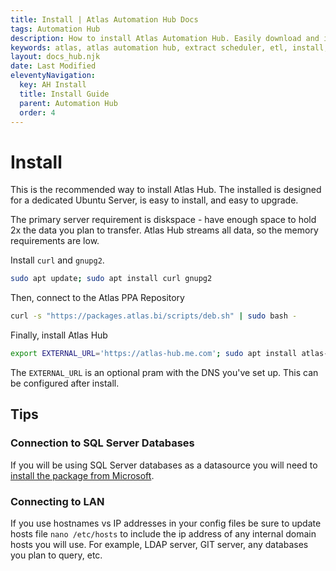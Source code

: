 ```yaml
---
title: Install | Atlas Automation Hub Docs
tags: Automation Hub
description: How to install Atlas Automation Hub. Easily download and install with our ppa through apt!
keywords: atlas, atlas automation hub, extract scheduler, etl, install, guide, ubuntu server
layout: docs_hub.njk
date: Last Modified
eleventyNavigation:
  key: AH Install
  title: Install Guide
  parent: Automation Hub
  order: 4
---
```



# Install

This is the recommended way to install Atlas Hub. The installed is designed for a dedicated Ubuntu Server, is easy to install, and easy to upgrade.

The primary server requirement is diskspace - have enough space to hold 2x the data you plan to transfer. Atlas Hub streams all data, so the memory requirements are low.

Install ``curl`` and ``gnupg2``.

```bash
sudo apt update; sudo apt install curl gnupg2
```

Then, connect to the Atlas PPA Repository

```bash
curl -s "https://packages.atlas.bi/scripts/deb.sh" | sudo bash -
```

Finally, install Atlas Hub

```bash
export EXTERNAL_URL='https://atlas-hub.me.com'; sudo apt install atlas-hub
```

The `EXTERNAL_URL` is an optional pram with the DNS you've set up. This can be configured after install.


## Tips

### Connection to SQL Server Databases

If you will be using SQL Server databases as a datasource you will need to [install the package from Microsoft](https://docs.microsoft.com/en-us/sql/connect/odbc/linux-mac/installing-the-microsoft-odbc-driver-for-sql-server?view=sql-server-ver15).


### Connecting to LAN

If you use hostnames vs IP addresses in your config files be sure to update hosts file ``nano /etc/hosts`` to include the ip address of any internal domain hosts you will use. For example, LDAP server, GIT server, any databases you plan to query, etc.
